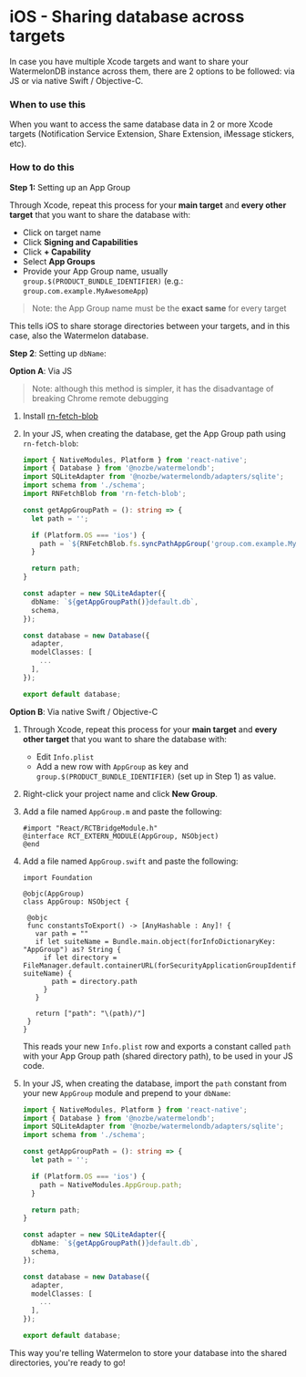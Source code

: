 # iOS - Sharing database across targets

In case you have multiple Xcode targets and want to share your WatermelonDB instance across them, there are 2 options to be followed: via JS or via native Swift / Objective-C.

### When to use this

When you want to access the same database data in 2 or more Xcode targets (Notification Service Extension, Share Extension, iMessage stickers, etc).

### How to do this

**Step 1:** Setting up an App Group

Through Xcode, repeat this process for your **main target** and **every other target** that you want to share the database with:

- Click on target name
- Click **Signing and Capabilities**
- Click **+ Capability**
- Select **App Groups**
- Provide your App Group name, usually `group.$(PRODUCT_BUNDLE_IDENTIFIER)` (e.g.: `group.com.example.MyAwesomeApp`)

> Note: the App Group name must be the **exact same** for every target

This tells iOS to share storage directories between your targets, and in this case, also the Watermelon database.

**Step 2**: Setting up `dbName`:

**Option A**: Via JS

> Note: although this method is simpler, it has the disadvantage of breaking Chrome remote debugging

1. Install [rn-fetch-blob](https://github.com/joltup/rn-fetch-blob#installation)

2. In your JS, when creating the database, get the App Group path using `rn-fetch-blob`:

   ```ts
   import { NativeModules, Platform } from 'react-native';
   import { Database } from '@nozbe/watermelondb';
   import SQLiteAdapter from '@nozbe/watermelondb/adapters/sqlite';
   import schema from './schema';
   import RNFetchBlob from 'rn-fetch-blob';

   const getAppGroupPath = (): string => {
     let path = '';

     if (Platform.OS === 'ios') {
       path = `${RNFetchBlob.fs.syncPathAppGroup('group.com.example.MyAwesomeApp')}/`;
     }

     return path;
   }

   const adapter = new SQLiteAdapter({
     dbName: `${getAppGroupPath()}default.db`,
     schema,
   });

   const database = new Database({
     adapter,
     modelClasses: [
       ...
     ],
   });

   export default database;
   ```

**Option B**: Via native Swift / Objective-C

1. Through Xcode, repeat this process for your **main target** and **every other target** that you want to share the database with:

   - Edit `Info.plist`
   - Add a new row with `AppGroup` as key and `group.$(PRODUCT_BUNDLE_IDENTIFIER)` (set up in Step 1) as value.

2. Right-click your project name and click **New Group**.
3. Add a file named `AppGroup.m` and paste the following:
   ```
   #import "React/RCTBridgeModule.h"
   @interface RCT_EXTERN_MODULE(AppGroup, NSObject)
   @end
   ```
4. Add a file named `AppGroup.swift` and paste the following:

   ```
   import Foundation

   @objc(AppGroup)
   class AppGroup: NSObject {

    @objc
    func constantsToExport() -> [AnyHashable : Any]! {
      var path = ""
      if let suiteName = Bundle.main.object(forInfoDictionaryKey: "AppGroup") as? String {
        if let directory = FileManager.default.containerURL(forSecurityApplicationGroupIdentifier: suiteName) {
          path = directory.path
        }
      }

      return ["path": "\(path)/"]
    }
   }
   ```

   This reads your new `Info.plist` row and exports a constant called `path` with your App Group path (shared directory path), to be used in your JS code.

5. In your JS, when creating the database, import the `path` constant from your new `AppGroup` module and prepend to your `dbName`:

   ```ts
   import { NativeModules, Platform } from 'react-native';
   import { Database } from '@nozbe/watermelondb';
   import SQLiteAdapter from '@nozbe/watermelondb/adapters/sqlite';
   import schema from './schema';

   const getAppGroupPath = (): string => {
     let path = '';

     if (Platform.OS === 'ios') {
       path = NativeModules.AppGroup.path;
     }

     return path;
   }

   const adapter = new SQLiteAdapter({
     dbName: `${getAppGroupPath()}default.db`,
     schema,
   });

   const database = new Database({
     adapter,
     modelClasses: [
       ...
     ],
   });

   export default database;
   ```

This way you're telling Watermelon to store your database into the shared directories, you're ready to go!
